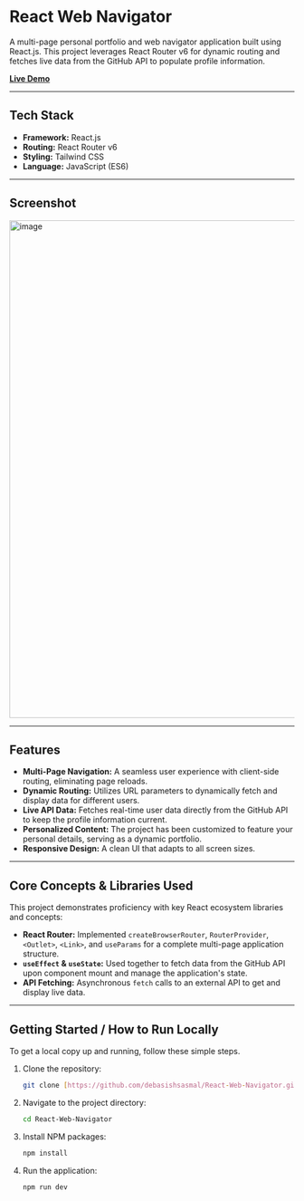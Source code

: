 # React Web Navigator

A multi-page personal portfolio and web navigator application built using React.js. This project leverages React Router v6 for dynamic routing and fetches live data from the GitHub API to populate profile information.

[**Live Demo**](https://loquacious-torte-7c9c53.netlify.app/) 

---

## Tech Stack

- **Framework:** React.js
- **Routing:** React Router v6
- **Styling:** Tailwind CSS
- **Language:** JavaScript (ES6)

---

## Screenshot

<img width="1277" height="879" alt="image" src="https://github.com/user-attachments/assets/0ffeb4c4-f787-4cfa-8dc7-c03788dc1034" />

---

## Features

- **Multi-Page Navigation:** A seamless user experience with client-side routing, eliminating page reloads.
- **Dynamic Routing:** Utilizes URL parameters to dynamically fetch and display data for different users.
- **Live API Data:** Fetches real-time user data directly from the GitHub API to keep the profile information current.
- **Personalized Content:** The project has been customized to feature your personal details, serving as a dynamic portfolio.
- **Responsive Design:** A clean UI that adapts to all screen sizes.

---

## Core Concepts & Libraries Used

This project demonstrates proficiency with key React ecosystem libraries and concepts:

- **React Router:** Implemented `createBrowserRouter`, `RouterProvider`, `<Outlet>`, `<Link>`, and `useParams` for a complete multi-page application structure.
- **`useEffect` & `useState`:** Used together to fetch data from the GitHub API upon component mount and manage the application's state.
- **API Fetching:** Asynchronous `fetch` calls to an external API to get and display live data.

---

## Getting Started / How to Run Locally

To get a local copy up and running, follow these simple steps.

1.  Clone the repository:
    ```sh
    git clone [https://github.com/debasishsasmal/React-Web-Navigator.git](https://github.com/debasishsasmal/React-Web-Navigator.git)
    ```
2.  Navigate to the project directory:
    ```sh
    cd React-Web-Navigator
    ```
3.  Install NPM packages:
    ```sh
    npm install
    ```
4.  Run the application:
    ```sh
    npm run dev
    ```
